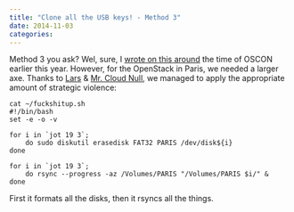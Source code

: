 ```yaml
---
title: "Clone all the USB keys! - Method 3"
date: 2014-11-03
categories: 
---
```


Method 3 you ask? Wel, sure, I [wrote on this around](http://openstack.prov12n.com/usb-key-duplication-on-osx-on-the-cheap/) the time of OSCON earlier this year. However, for the OpenStack in Paris, we needed a larger axe. Thanks to [Lars](https://twitter.com/larsbutler) & [Mr. Cloud Null](https://github.com/cloudnull), we managed to apply the appropriate amount of strategic violence:

```
cat ~/fuckshitup.sh
#!/bin/bash
set -e -o -v

for i in `jot 19 3`;
    do sudo diskutil erasedisk FAT32 PARIS /dev/disk${i}
done

for i in `jot 19 3`;
    do rsync --progress -az /Volumes/PARIS "/Volumes/PARIS $i/" &
done
```

First it formats all the disks, then it rsyncs all the things.
